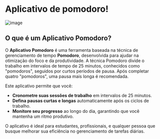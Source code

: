# Aplicativo de pomodoro!

![image](https://github.com/user-attachments/assets/ada13426-4d41-4903-b2d2-19d465b2de7d)


## O que é um Aplicativo Pomodoro?

O **Aplicativo Pomodoro** é uma ferramenta baseada na técnica de gerenciamento de tempo **Pomodoro**, desenvolvida para ajudar na otimização do foco e da produtividade. A técnica Pomodoro divide o trabalho em intervalos de tempo de 25 minutos, conhecidos como "pomodoros", seguidos por curtos períodos de pausa. Após completar quatro "pomodoros", uma pausa mais longa é recomendada.

Este aplicativo permite que você:

- **Cronometre suas sessões de trabalho** em intervalos de 25 minutos.
- **Defina pausas curtas e longas** automaticamente após os ciclos de trabalho.
- **Monitore seu progresso** ao longo do dia, garantindo que você mantenha um ritmo produtivo.

O aplicativo é ideal para estudantes, profissionais, e qualquer pessoa que busque melhorar sua eficiência no gerenciamento de tarefas diárias.
